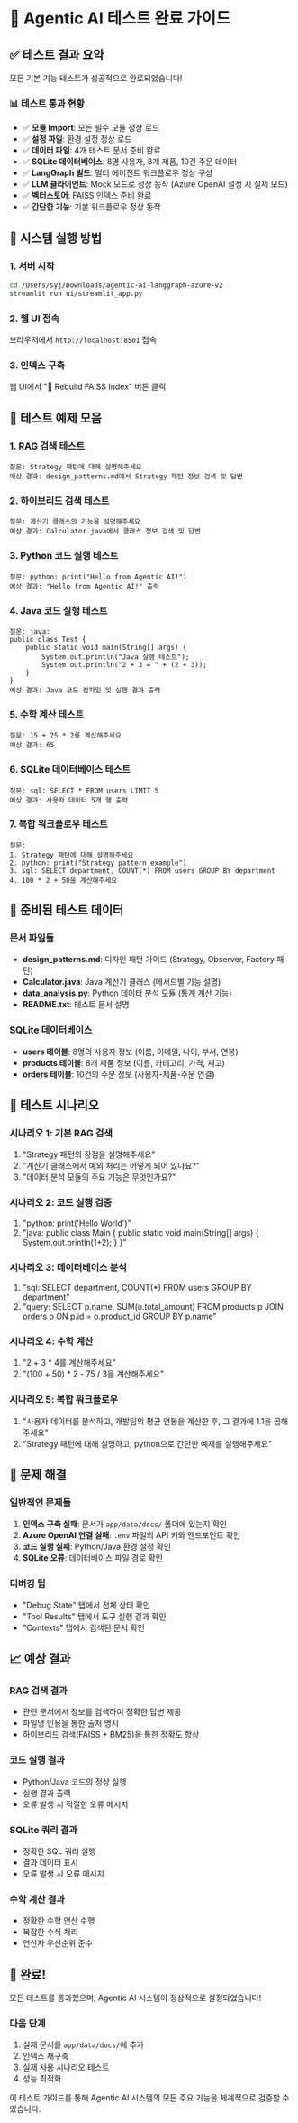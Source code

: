 # 🧪 Agentic AI 테스트 완료 가이드

## ✅ 테스트 결과 요약

모든 기본 기능 테스트가 성공적으로 완료되었습니다!

### 📊 테스트 통과 현황
- ✅ **모듈 Import**: 모든 필수 모듈 정상 로드
- ✅ **설정 파일**: 환경 설정 정상 로드
- ✅ **데이터 파일**: 4개 테스트 문서 준비 완료
- ✅ **SQLite 데이터베이스**: 8명 사용자, 8개 제품, 10건 주문 데이터
- ✅ **LangGraph 빌드**: 멀티 에이전트 워크플로우 정상 구성
- ✅ **LLM 클라이언트**: Mock 모드로 정상 동작 (Azure OpenAI 설정 시 실제 모드)
- ✅ **벡터스토어**: FAISS 인덱스 준비 완료
- ✅ **간단한 기능**: 기본 워크플로우 정상 동작

## 🚀 시스템 실행 방법

### 1. 서버 시작
```bash
cd /Users/syj/Downloads/agentic-ai-langgraph-azure-v2
streamlit run ui/streamlit_app.py
```

### 2. 웹 UI 접속
브라우저에서 `http://localhost:8501` 접속

### 3. 인덱스 구축
웹 UI에서 "🔁 Rebuild FAISS Index" 버튼 클릭

## 🧪 테스트 예제 모음

### 1. RAG 검색 테스트
```
질문: Strategy 패턴에 대해 설명해주세요
예상 결과: design_patterns.md에서 Strategy 패턴 정보 검색 및 답변
```

### 2. 하이브리드 검색 테스트
```
질문: 계산기 클래스의 기능을 설명해주세요
예상 결과: Calculator.java에서 클래스 정보 검색 및 답변
```

### 3. Python 코드 실행 테스트
```
질문: python: print("Hello from Agentic AI!")
예상 결과: "Hello from Agentic AI!" 출력
```

### 4. Java 코드 실행 테스트
```
질문: java: 
public class Test {
    public static void main(String[] args) {
        System.out.println("Java 실행 테스트");
        System.out.println("2 + 3 = " + (2 + 3));
    }
}
예상 결과: Java 코드 컴파일 및 실행 결과 출력
```

### 5. 수학 계산 테스트
```
질문: 15 + 25 * 2를 계산해주세요
예상 결과: 65
```

### 6. SQLite 데이터베이스 테스트
```
질문: sql: SELECT * FROM users LIMIT 5
예상 결과: 사용자 데이터 5개 행 출력
```

### 7. 복합 워크플로우 테스트
```
질문: 
1. Strategy 패턴에 대해 설명해주세요
2. python: print("Strategy pattern example")
3. sql: SELECT department, COUNT(*) FROM users GROUP BY department
4. 100 * 2 + 50을 계산해주세요
```

## 📁 준비된 테스트 데이터

### 문서 파일들
- **design_patterns.md**: 디자인 패턴 가이드 (Strategy, Observer, Factory 패턴)
- **Calculator.java**: Java 계산기 클래스 (메서드별 기능 설명)
- **data_analysis.py**: Python 데이터 분석 모듈 (통계 계산 기능)
- **README.txt**: 테스트 문서 설명

### SQLite 데이터베이스
- **users 테이블**: 8명의 사용자 정보 (이름, 이메일, 나이, 부서, 연봉)
- **products 테이블**: 8개 제품 정보 (이름, 카테고리, 가격, 재고)
- **orders 테이블**: 10건의 주문 정보 (사용자-제품-주문 연결)

## 🎯 테스트 시나리오

### 시나리오 1: 기본 RAG 검색
1. "Strategy 패턴의 장점을 설명해주세요"
2. "계산기 클래스에서 예외 처리는 어떻게 되어 있나요?"
3. "데이터 분석 모듈의 주요 기능은 무엇인가요?"

### 시나리오 2: 코드 실행 검증
1. "python: print('Hello World')"
2. "java: public class Main { public static void main(String[] args) { System.out.println(1+2); } }"

### 시나리오 3: 데이터베이스 분석
1. "sql: SELECT department, COUNT(*) FROM users GROUP BY department"
2. "query: SELECT p.name, SUM(o.total_amount) FROM products p JOIN orders o ON p.id = o.product_id GROUP BY p.name"

### 시나리오 4: 수학 계산
1. "2 + 3 * 4를 계산해주세요"
2. "(100 + 50) * 2 - 75 / 3을 계산해주세요"

### 시나리오 5: 복합 워크플로우
1. "사용자 데이터를 분석하고, 개발팀의 평균 연봉을 계산한 후, 그 결과에 1.1을 곱해주세요"
2. "Strategy 패턴에 대해 설명하고, python으로 간단한 예제를 실행해주세요"

## 🔧 문제 해결

### 일반적인 문제들
1. **인덱스 구축 실패**: 문서가 `app/data/docs/` 폴더에 있는지 확인
2. **Azure OpenAI 연결 실패**: `.env` 파일의 API 키와 엔드포인트 확인
3. **코드 실행 실패**: Python/Java 환경 설정 확인
4. **SQLite 오류**: 데이터베이스 파일 경로 확인

### 디버깅 팁
- "Debug State" 탭에서 전체 상태 확인
- "Tool Results" 탭에서 도구 실행 결과 확인
- "Contexts" 탭에서 검색된 문서 확인

## 📈 예상 결과

### RAG 검색 결과
- 관련 문서에서 정보를 검색하여 정확한 답변 제공
- 파일명 인용을 통한 출처 명시
- 하이브리드 검색(FAISS + BM25)을 통한 정확도 향상

### 코드 실행 결과
- Python/Java 코드의 정상 실행
- 실행 결과 출력
- 오류 발생 시 적절한 오류 메시지

### SQLite 쿼리 결과
- 정확한 SQL 쿼리 실행
- 결과 데이터 표시
- 오류 발생 시 오류 메시지

### 수학 계산 결과
- 정확한 수학 연산 수행
- 복잡한 수식 처리
- 연산자 우선순위 준수

## 🎉 완료!

모든 테스트를 통과했으며, Agentic AI 시스템이 정상적으로 설정되었습니다!

### 다음 단계
1. 실제 문서를 `app/data/docs/`에 추가
2. 인덱스 재구축
3. 실제 사용 시나리오 테스트
4. 성능 최적화

이 테스트 가이드를 통해 Agentic AI 시스템의 모든 주요 기능을 체계적으로 검증할 수 있습니다.

